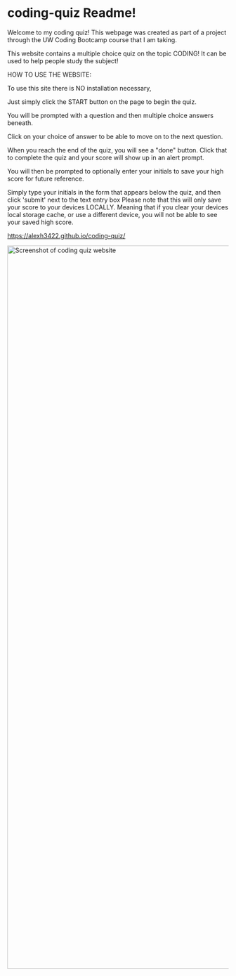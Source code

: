 # coding-quiz Readme! 

Welcome to my coding quiz! This webpage was created as part of a project through the UW Coding Bootcamp course that I am taking. 

This website contains a multiple choice quiz on the topic CODING! It can be used to help people study the subject! 


HOW TO USE THE WEBSITE:

To use this site there is NO installation necessary, 

Just simply click the START button on the page to begin the quiz. 

You will be prompted with a question and then multiple choice answers beneath. 

Click on your choice of answer to be able to move on to the next question. 

When you reach the end of the quiz, you will see a "done" button. Click that to complete the quiz and your score will show up in an alert prompt. 

You will then be prompted to optionally enter your initials to save your high score for future reference. 

Simply type your initials in the form that appears below the quiz, and then click 'submit' next to the text entry box
Please note that this will only save your score to your devices LOCALLY. Meaning that if you clear your devices local storage cache, or use a different device, you will not be able to see your saved high score. 

https://alexh3422.github.io/coding-quiz/



<img width="1647" alt="Screenshot of coding quiz website" src="https://user-images.githubusercontent.com/115325648/210949613-a1faa559-7d51-43e0-ba72-80d151fa3a73.png">
